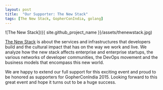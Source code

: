 ```yaml
---
layout: post
title:  "Our Supporter: The New Stack"
tags: [The New Stack, GopherConIndia, golang]
---
```


![The New Stack]({{ site.github_project_name }}/assets/thenewstack.jpg)

[The New Stack](http://thenewstack.io/) is about the services and infrastructures that developers build and the cultural impact that has on the way we work and live. We analyze how the new stack affects enterprise and enterprise startups, the various networks of developer communities, the DevOps movement and the business models that encompass this new world.

We are happy to extend our full support for this exciting event and proud to be honored as supporters for GopherConIndia 2015. Looking forward to this great event and hope it turns out to be a huge success.

